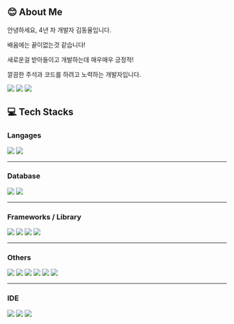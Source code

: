 ## 😊 About Me

<p>안녕하세요, 4년 차 개발자 김동율입니다.</p>
<p>배움에는 끝이없는것 같습니다!</p>
<p>새로운걸 받아들이고 개발하는데 매우매우 긍정적!</p>
<p>깔끔한 주석과 코드를 하려고 노력하는 개발자입니다.</p>

<p>
  <a href="https://www.notion.so/KIM-DONG-RYUL-ghdudwkd4-e2160a44c3ac4c73ba0450ee2d1687ae?pvs=4" target="_blank"><img src="https://img.shields.io/badge/Introduce_Page-071D49?style=for-the-badge&logo=aboutdotme&logoColor=white"/></a>
  <a href="https://ghdudwkd4.github.io" target="_blank"><img src="https://img.shields.io/badge/Blog-181717?style=for-the-badge&logo=github&logoColor=white"/></a>
  <a href="mailto:ghdudwkd4@gmail.com" target="_blank"><img src="https://img.shields.io/badge/ghdudwkd4@gmail.com-EA4335?style=for-the-badge&logo=Gmail&logoColor=white"/></a>
</p>

## 💻 Tech Stacks

### Langages
<div>
  <img src="https://img.shields.io/badge/Java-131418?style=for-the-badge&logo=Java&logoColor=ED8B00" />
  <img src="https://img.shields.io/badge/JavaScript-131418?style=for-the-badge&logo=javascript&logoColor=f7df1e" />
</div><hr />

### Database
<div>
  <img src="https://img.shields.io/badge/MySQL-131418?style=for-the-badge&logo=mysql&logoColor=4479A1" />
  <img src="https://img.shields.io/badge/Oracle-131418?style=for-the-badge&logo=oracle&logoColor=F80000" />
</div><hr />

### Frameworks / Library
<div>
  <img src="https://img.shields.io/badge/Spring-131418?style=for-the-badge&logo=spring&logoColor=6DB33F" />
  <img src="https://img.shields.io/badge/Spring_Boot-131418?style=for-the-badge&logo=spring-boot&logoColor=6DB33F" />
  <img src="https://img.shields.io/badge/jQuery-131418?style=for-the-badge&logo=jquery&logoColor=0769AD" />
  <img src="https://img.shields.io/badge/Bootstrap-131418?style=for-the-badge&logo=bootstrap&logoColor=7952B3" />
</div><hr />

### Others
<div>
  <img src="https://img.shields.io/badge/Apache-131418?style=for-the-badge&logo=Apache&logoColor=bf385f" />
  <img src="https://img.shields.io/badge/Git-131418?style=for-the-badge&logo=Git&logoColor=F05032" />
  <img src="https://img.shields.io/badge/Jenkins-131418?style=for-the-badge&logo=Jenkins&logoColor=e8cfb1" />
  <img src="https://img.shields.io/badge/Subversion-131418?style=for-the-badge&logo=Subversion&logoColor=7c97c3" />
  <img src="https://img.shields.io/badge/CentOs-131418?style=for-the-badge&logo=CentOs&logoColor=E95420" />
  <img src="https://img.shields.io/badge/Markdown-131418?style=for-the-badge&logo=markdown&logoColor=white" />
</div><hr />

### IDE
<div>
  <img src="https://img.shields.io/badge/Visual_Studio_Code-131418?style=for-the-badge&logo=visual%20studio%20code&logoColor=0078D4" />
  <img src="https://img.shields.io/badge/IntelliJIDEA-131418?style=for-the-badge&logo=intellij-idea&logoColor=white" />
  <img src="https://img.shields.io/badge/eclipse-131418?&style=for-the-badge&logo=EclipseIDE&logoColor=525C86" />
</div>
